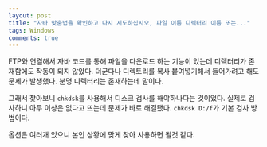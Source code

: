 ```yaml
---
layout: post
title: "자바 맞춤법을 확인하고 다시 시도하십시오, 파일 이름 디렉터리 이름 또는..."
tags: Windows
comments: true
---
```


FTP와 연결해서 자바 코드를 통해 파일을 다운로드 하는 기능이 있는데 디렉터리가 존재함에도 작동이 되지 않았다. 더군다나 디렉토리를 복사 붙여넣기해서 들어가려고 해도 문제가 발생했다.
분명 디렉터리는 존재하는데 말이다.

그래서 찾아보니 `chkdsk`를 사용해서 디스크 검사를 해야하나다는 것이었다.
실제로 검사하니 아무 이상은 없다고 뜨는데 문제가 바로 해결됐다.
`chkdsk D:/f`가 기본 검사 방법이다.

옵션은 여러개 있으니 본인 상황에 맞게 찾아 사용하면 될것 같다.

